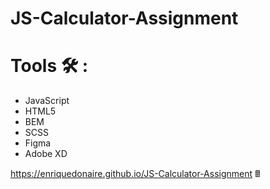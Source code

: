 #  JS-Calculator-Assignment 

#   Tools 🛠️  :
  - JavaScript
  - HTML5
  - BEM
  - SCSS
  - Figma
  - Adobe XD

 https://enriquedonaire.github.io/JS-Calculator-Assignment  🖩
